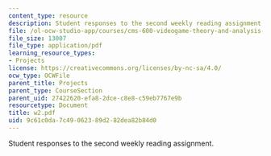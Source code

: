 ```yaml
---
content_type: resource
description: Student responses to the second weekly reading assignment.
file: /ol-ocw-studio-app/courses/cms-600-videogame-theory-and-analysis-fall-2007/9c61c0da7c49062389d282dea82b84d0_w2.pdf
file_size: 13007
file_type: application/pdf
learning_resource_types:
- Projects
license: https://creativecommons.org/licenses/by-nc-sa/4.0/
ocw_type: OCWFile
parent_title: Projects
parent_type: CourseSection
parent_uid: 27422620-efa8-2dce-c8e8-c59eb7767e9b
resourcetype: Document
title: w2.pdf
uid: 9c61c0da-7c49-0623-89d2-82dea82b84d0
---
```

Student responses to the second weekly reading assignment.